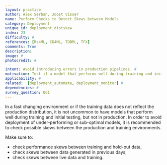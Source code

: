 ```yaml
---
layout: practice
author: Alex Serban, Joost Visser
name: Perform Checks to Detect Skews between Models
category: Deployment
unique_id: deployment_distskew
index: 23
difficulty: #
references: [Rs4ML, CD4ML, TDBML, TFX]
comments: True
description:
image: #
photocredit: #

intent: Avoid introducing errors in production pipelines. #
motivation: Test if a model that performs well during training and initial testing will also perform well in production i.e. test if the training data distribution reflects the production one. #
applicability: #
related:  [deployment_automate, deployment_monitor] #
dependencies: #
survey_question: Q61
---
```


In a fast changing environment or if the training data does not reflect the production distribution, it is not uncommon to have models that perform well during training and initial testing, but not in production.
In order to avoid deployment of under-performing or sub-optimal models, it is recommended to check possible skews between  the production and training environments.

Make sure to:
- check performance skews between training and hold-out data,
- check skews between data generated in previous days,
- check skews between live data and training.